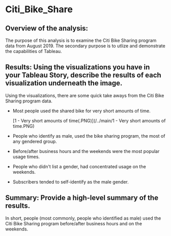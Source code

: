 # Citi_Bike_Share

## Overview of the analysis: 
The purpose of this analysis is to examine the Citi Bike Sharing program data from August 2019. The secondary purpose is to utlize and demonstrate the capabilities of Tableau.

## Results: Using the visualizations you have in your Tableau Story, describe the results of each visualization underneath the image.
Using the visualizations, there are some quick take aways from the Citi Bike Sharing program data. 

 - Most people used the shared bike for very short amounts of time. 

     [1 - Very short amounts of time(.PNG)](/../main/1 - Very short amounts of time.PNG)

 - People who identify as male, used the bike sharing program, the most of any gendered group. 


 - Before/after business hours and the weekends were the most popular usage times.


 - People who didn't list a gender, had concentrated usage on the weekends.


 - Subscribers tended to self-identify as the male gender.



## Summary: Provide a high-level summary of the results.

In short, people (most commonly, people who identified as male) used the Citi Bike Sharing program before/after business hours and on the weekends.
